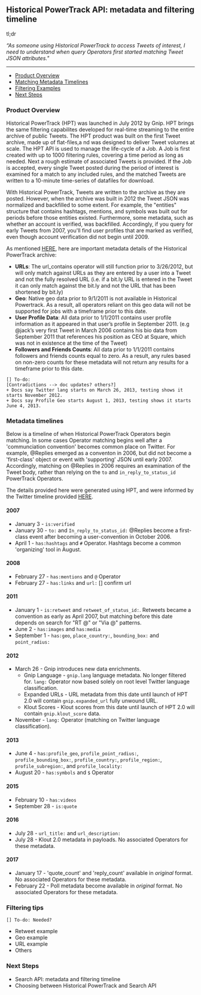 ## Historical PowerTrack API: metadata and filtering timeline  <a id="hptTimeline" class="tall">&nbsp;</a>

tl;dr

*“As someone using Historical PowerTrack to access Tweets of interest, I need to understand when query Operators first started matching Tweet JSON attributes."*

--------------------------------------------

+ [Product Overview](#overview)
+ [Matching Metadata Timelines](#metadataTimelines)
+ [Filtering Examples](#filteringExamples)
+ [Next Steps](#nextSteps)


### Product Overview <a id="overview" class="tall">&nbsp;</a>

Historical PowerTrack (HPT) was launched in July 2012 by Gnip. HPT brings the same filtering capabilites developed for real-time streaming to the entire archive of public Tweets. The HPT product was built on the first Tweet archive, made up of flat-files,a nd was designed to deliver Tweet volumes at scale. The HPT API is used to manage the life-cycle of a Job. A Job is first created with up to 1000 filtering rules, covering a time period as long as needed. Next a rough estimate of associated Tweets is provided. If the Job is accepted, every single Tweet posted during the period of interest is examined for a match to any included rules, and the matched Tweets are written to a 10-minute time-series of datafiles for download.

With Historical PowerTrack, Tweets are written to the archive as they are posted. However, when the archive was built in 2012 the Tweet JSON was normalized and backfilled to some extent. For example, the "entities" structure that contains hashtags, mentions, and symbols was built out for periods before those entities existed. Furthermore, some metadata, such as whether an account is verified, was backfilled. Accordingly, if you query for early Tweets from 2007, you'll find user profiles that are marked as verified, even though account verification did not begin until 2009.    

As mentioned [HERE](http://support.gnip.com/apis/historical_api2.0/overview.html#Caveats), here are important metadata details of the Historical PowerTrack archive: 

+ **URLs**: The url_contains operator will still function prior to 3/26/2012, but will only match against URLs as they are entered by a user into a Tweet and not the fully resolved URL (i.e. if a bit.ly URL is entered in the Tweet it can only match against the bit.ly and not the URL that has been shortened by bit.ly)
+ **Geo**: Native geo data prior to 9/1/2011 is not available in Historical Powertrack. As a result, all operators reliant on this geo data will not be supported for jobs with a timeframe prior to this date.
+ **User Profile Data**: All data prior to 1/1/2011 contains user profile information as it appeared in that user’s profile in September 2011. (e.g @jack’s very first Tweet in March 2006 contains his bio data from September 2011 that references his position as CEO at Square, which was not in existence at the time of the Tweet)
+ **Followers and Friends Counts**: All data prior to 1/1/2011 contains followers and friends counts equal to zero. As a result, any rules based on non-zero counts for these metadata will not return any results for a timeframe prior to this date.

```
[] To-do:
[Contradictions --> doc updates? others?]
+ Docs say Twitter lang starts on March 26, 2013, testing shows it starts November 2012.
+ Docs say Profile Geo starts August 1, 2013, testing shows it starts June 4, 2013.
```

### Metadata timelines <a id="metadataTimelines" class="tall">&nbsp;</a>

Below is a timeline of when Historical PowerTrack Operators begin matching. In some cases Operator matching begins well after a 'communciation convention' becomes common place on Twitter. For example, @Replies emerged as a conventon in 2006, but did not become a 'first-class' object or event with 'supporting' JSON until early 2007. Accordingly, matching on @Replies in 2006 requires an examination of the Tweet body, rather than relying on the ```to``` and ```in_reply_to_status_id``` PowerTrack Operators. 

The details provided here were generated using HPT, and were informed by the Twitter timeline provided [HERE](https://github.com/jimmoffitt/developer_advocate.blog/blob/master/metadataEvolution/twtr_evolution.md).  

#### 2007
+ January 3 - ```is:verified``` 
+ January 30 - ```to:``` and ```In_reply_to_status_id:``` @Replies become a first-class event after becoming a user-convention in October 2006.
+ April 1 - ```has:hashtags``` and ```#``` Operator.  Hashtags become a common 'organizing' tool in August.  

#### 2008
+ February 27 - ```has:mentions``` and ```@``` Operator  
+ February 27 - ```has:links``` and ```url:``` [] confirm url

#### 2011
+ January 1 - ```is:retweet``` and ```retweet_of_status_id:```. Retweets became a convention as early as April 2007, but matching before this date depends on search for "RT @" or "Via @" patterns.  
+ June 2 - ```has:images``` and ```has:media```
+ September 1 - ```has:geo```, ```place_country:```, ```bounding_box:``` and ```point_radius:```

#### 2012
+ March 26 - Gnip introduces new data enrichments. 
    - Gnip Language - ```gnip.lang``` language metadata. No longer filtered for. ```lang:``` Operator now based solely on root level Twitter language classification. 
    - Expanded URLs - URL metadata from this date until launch of HPT 2.0 will contain ```gnip.expanded_url``` fully unwound URL. 
    - Klout Scores - Klout scores from this date until launch of HPT 2.0 will contain ```gnip.klout_score``` data.
+ November - ```lang:``` Operator (matching on Twitter language classification).

#### 2013
+ June 4 - ```has:profile_geo```, ```profile_point_radius:```, ```profile_bounding_box:```, ```profile_country:```, ```profile_region:```, ```profile_subregion:```, and ```profile_locality:```
+ August 20 - ```has:symbols``` and ```$``` Operator 

#### 2015
+ February 10 - ```has:videos```  
+ September 28 - ```is:quote```

#### 2016
+ July 28 - ```url_title:``` and ```url_description:```
+ July 28 - Klout 2.0 metadata in payloads. No associated Operators for these metadata.

#### 2017
+ January 17 - 'quote_count' and 'reply_count' available in *original* format. No associated Operators for these metadata.
+ February 22 - Poll metadata become available in *original* format. No associated Operators for these metadata.

### Filtering tips <a id="filteringExamples" class="tall">&nbsp;</a>

```
[] To-do: Needed?
```
+ Retweet example
+ Geo example
+ URL example
+ Others

### Next Steps <a id="nextSteps" class="tall">&nbsp;</a>
+ Search API: metadata and filtering timeline
+ Choosing between Historical PowerTrack and Search API 

